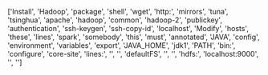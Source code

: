 ['Install', 'Hadoop', 'package', 'shell', 'wget', 'http:', 'mirrors', 'tuna', 'tsinghua', 'apache', 'hadoop', 'common', 'hadoop-2', 'publickey', 'authentication', 'ssh-keygen', 'ssh-copy-id', 'localhost', 'Modify', 'hosts', 'these', 'lines', 'spark', 'somebody', 'this', 'must', 'annotated', 'JAVA', 'config', 'environment', 'variables', 'export', 'JAVA_HOME', 'jdk1', 'PATH', 'bin:', 'configure', 'core-site', 'lines:', '<property>', '<name>', 'defaultFS', '</name>', '<value>', 'hdfs:', 'localhost:9000', '</value>', '</property>']
